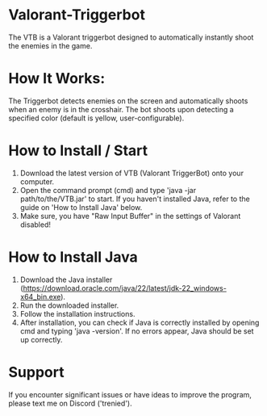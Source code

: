 # Valorant-Triggerbot
The VTB is a Valorant triggerbot designed to automatically instantly shoot the enemies in the game.

# How It Works:
The Triggerbot detects enemies on the screen and automatically shoots when an enemy is in the crosshair. The bot shoots upon detecting a specified color (default is yellow, user-configurable).

# How to Install / Start
1. Download the latest version of VTB (Valorant TriggerBot) onto your computer.
2. Open the command prompt (cmd) and type 'java -jar path/to/the/VTB.jar' to start. If you haven't installed Java, refer to the guide on 'How to Install Java' below.
3. Make sure, you have "Raw Input Buffer" in the settings of Valorant disabled!

# How to Install Java
1. Download the Java installer (https://download.oracle.com/java/22/latest/jdk-22_windows-x64_bin.exe).
2. Run the downloaded installer.
3. Follow the installation instructions.
4. After installation, you can check if Java is correctly installed by opening cmd and typing 'java -version'. If no errors appear, Java should be set up correctly.

# Support
If you encounter significant issues or have ideas to improve the program, please text me on Discord ('trenied').

